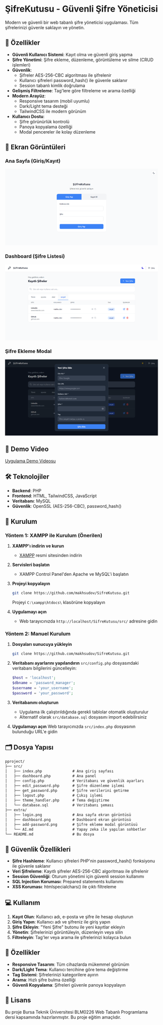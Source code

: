 # ŞifreKutusu - Güvenli Şifre Yöneticisi

Modern ve güvenli bir web tabanlı şifre yöneticisi uygulaması. Tüm şifrelerinizi güvenle saklayın ve yönetin.

## 🔐 Özellikler

- **Güvenli Kullanıcı Sistemi**: Kayıt olma ve güvenli giriş yapma
- **Şifre Yönetimi**: Şifre ekleme, düzenleme, görüntüleme ve silme (CRUD işlemleri)
- **Güvenlik**: 
  - Şifreler AES-256-CBC algoritması ile şifrelenir
  - Kullanıcı şifreleri password_hash() ile güvenle saklanır
  - Session tabanlı kimlik doğrulama
- **Gelişmiş Filtreleme**: Tag'lere göre filtreleme ve arama özelliği
- **Modern Arayüz**: 
  - Responsive tasarım (mobil uyumlu)
  - Dark/Light tema desteği
  - TailwindCSS ile modern görünüm
- **Kullanıcı Dostu**: 
  - Şifre görünürlük kontrolü
  - Panoya kopyalama özelliği
  - Modal pencereler ile kolay düzenleme

## 📱 Ekran Görüntüleri

### Ana Sayfa (Giriş/Kayıt)
![Ana Sayfa](extra/login.png)

### Dashboard (Şifre Listesi)
![Dashboard](extra/dashboard.png)

### Şifre Ekleme Modal
![Şifre Ekleme](extra/add-password.png)

## 🎥 Demo Video

[Uygulama Demo Videosu](https://youtu.be/wTkLXYwaaBc)

## 🛠️ Teknolojiler

- **Backend**: PHP
- **Frontend**: HTML, TailwindCSS, JavaScript
- **Veritabanı**: MySQL
- **Güvenlik**: OpenSSL (AES-256-CBC), password_hash()


## 🔧 Kurulum

### Yöntem 1: XAMPP ile Kurulum (Önerilen)
1. **XAMPP'ı indirin ve kurun**
   - [XAMPP](https://www.apachefriends.org/) resmi sitesinden indirin

2. **Servisleri başlatın**
   - XAMPP Control Panel'den Apache ve MySQL'i başlatın

3. **Projeyi kopyalayın**
   ```bash
   git clone https://github.com/makhsudov/SifreKutusu.git
   ```
   Projeyi `C:\xampp\htdocs\` klasörüne kopyalayın

4. **Uygulamayı açın**
   - Web tarayıcınızda `http://localhost/SifreKutusu/src/` adresine gidin

### Yöntem 2: Manuel Kurulum
1. **Dosyaları sunucuya yükleyin**
   ```bash
   git clone https://github.com/makhsudov/SifreKutusu.git
   ```

2. **Veritabanı ayarlarını yapılandırın**
   `src/config.php` dosyasındaki veritabanı bilgilerini güncelleyin:
   ```php
   $host = 'localhost';
   $dbname = 'password_manager';
   $username = 'your_username';
   $password = 'your_password';
   ```

3. **Veritabanını oluşturun**
   - Uygulama ilk çalıştırıldığında gerekli tablolar otomatik oluşturulur
   - Alternatif olarak `src/database.sql` dosyasını import edebilirsiniz

4. **Uygulamayı açın**
   Web tarayıcınızda `src/index.php` dosyasının bulunduğu URL'e gidin


## 🗂️ Dosya Yapısı

```
pproject/
├── src/
│   ├── index.php              # Ana giriş sayfası
│   ├── dashboard.php          # Ana panel
│   ├── config.php             # Veritabanı ve güvenlik ayarları
│   ├── edit_password.php      # Şifre düzenleme işlemi
│   ├── get_password.php       # Şifre verilerini getirme
│   ├── logout.php             # Çıkış işlemi
│   ├── theme_handler.php      # Tema değiştirme
│   └── database.sql           # Veritabanı şeması
├── extra/
│   ├── login.png              # Ana sayfa ekran görüntüsü
│   ├── dashboard.png          # Dashboard ekran görüntüsü
│   ├── add-password.png       # Şifre ekleme modal görüntüsü
│   └── AI.md                  # Yapay zeka ile yapılan sohbetler
└── README.md                  # Bu dosya
```

## 🔐 Güvenlik Özellikleri

- **Şifre Hashleme**: Kullanıcı şifreleri PHP'nin password_hash() fonksiyonu ile güvenle saklanır
- **Veri Şifreleme**: Kayıtlı şifreler AES-256-CBC algoritması ile şifrelenir
- **Session Güvenliği**: Oturum yönetimi için güvenli session kullanımı
- **SQL Injection Koruması**: Prepared statements kullanımı
- **XSS Koruması**: htmlspecialchars() ile çıktı filtreleme

## 💻 Kullanım

1. **Kayıt Olun**: Kullanıcı adı, e-posta ve şifre ile hesap oluşturun
2. **Giriş Yapın**: Kullanıcı adı ve şifreniz ile giriş yapın
3. **Şifre Ekleyin**: "Yeni Şifre" butonu ile yeni kayıtlar ekleyin
4. **Yönetin**: Şifrelerinizi görüntüleyin, düzenleyin veya silin
5. **Filtreleyin**: Tag'ler veya arama ile şifrelerinizi kolayca bulun

## 🎨 Özellikler

- **Responsive Tasarım**: Tüm cihazlarda mükemmel görünüm
- **Dark/Light Tema**: Kullanıcı tercihine göre tema değiştirme
- **Tag Sistemi**: Şifrelerinizi kategorilere ayırın
- **Arama**: Hızlı şifre bulma özelliği
- **Güvenli Kopyalama**: Şifreleri güvenle panoya kopyalayın


## 📝 Lisans

Bu proje Bursa Teknik Üniversitesi BLM0226 Web Tabanlı Programlama dersi kapsamında hazırlanmıştır. Bu proje eğitim amaçlıdır.

